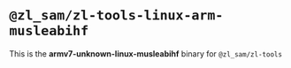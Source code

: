 # `@zl_sam/zl-tools-linux-arm-musleabihf`

This is the **armv7-unknown-linux-musleabihf** binary for `@zl_sam/zl-tools`
